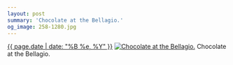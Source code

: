 ```yaml
---
layout: post
summary: 'Chocolate at the Bellagio.'
og_image: 258-1280.jpg
---
```


<p>
  <time><a href="/258">{{ page.date | date: "%B %e, %Y" }}</a></time>
  <a href="/258"><img src="{{ site.assets_url }}/258-640.jpg" srcset="{{ site.assets_url }}/258-1280.jpg 1280w, {{ site.assets_url }}/258-960.jpg 960w, {{ site.assets_url }}/258-640.jpg 640w, {{ site.assets_url }}/258-320.jpg 320w" sizes="(min-width: 700px) 50vw, calc(100vw - 2rem)" alt="Chocolate at the Bellagio." /></a>
  <span>Chocolate at the Bellagio.</span>
</p>
